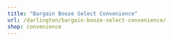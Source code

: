 ```yaml
---
title: "Bargain Booze Select Convenience"
url: /darlington/bargain-booze-select-convenience/
shop: convenience
---
```

